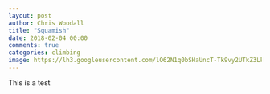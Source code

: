 ```yaml
---
layout: post
author: Chris Woodall
title: "Squamish"
date: 2018-02-04 00:00
comments: true
categories: climbing
image: https://lh3.googleusercontent.com/lO62N1q0bSHaUncT-Tk9vy2UTkZ3Lkfxy7PefcmStPRtXeqM2hD6X3wJNOAPpFFroTvt-4DHI0jPGD3QmjYXKd7Kb0Wjf-7ZXps2hbDzT-FLqAQULQnnugQoa3lPzO2woC7gEIuYzJwyYE8SgRWddd68jNQxZ-qi5VgpiX9OxFAa9LVvKlE-kzGH3KU3a7pxy6MJRQszMZKgsQJUcfE_rI8YQFaTOyj3IP_AAGU9SFpQNF0RikSqSCT9GYQNYCQui98AkKaj71XM_wAPJg2_SNUAbmHWvN_uJHDm2_TJBaWptxXYBNRjxzsChfIXFNL0YA0fr_rVuqcOpqwsqEZF8SBmc4EYYC7n5uSmvUlwIR6UqBG-h9mTCvL7SOcyeEXmJL_kW-CfQKBpOcGTq8SLOP8f741tviu5Zl74JqPDPbPp2OLFcP4otIonPgZpUbCMp-Wzp0bgj4q-AdbdC8JmXjSaG_IgsLmWFPJeZh86qrbZiiMvhfIVyZloPVpqL38Oug9dOEuvtO5E5-XHY___5ztgZRtwclyfN-8kRatBVmmlt7SNLkbt6nPWTUEcYzdwkOh8jTnPnuncpkZH9Pb5u55VDeBy90KU5VrDJN4_dRPjNpLsG8BAOZ6cVTKDgTKD2P7SrzgKgyEet39leRJXBgFbmOsuEJwV=w533-h946-no
---
```


This is a test

<!-- more -->
